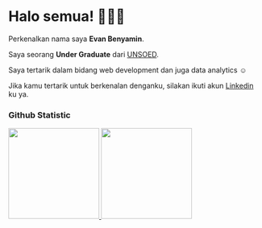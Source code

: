 
<!--
**EvanBenyamin/EvanBenyamin** is a ✨ _special_ ✨ repository because its `README.md` (this file) appears on your GitHub profile.

Here are some ideas to get you started:

- 🔭 I’m currently working on ...
- 🌱 I’m currently learning ...
- 👯 I’m looking to collaborate on ...
- 🤔 I’m looking for help with ...
- 💬 Ask me about ...
- 📫 How to reach me: ...
- 😄 Pronouns: ...
- ⚡ Fun fact: ...
-->
# Halo semua! 👋👋👋

Perkenalkan nama saya **Evan Benyamin**.<br>

Saya seorang **Under Graduate** dari  [UNSOED](https://www.unsoed.ac.id/).<br>

Saya tertarik dalam bidang web development dan juga data analytics ☺ <br>

Jika kamu tertarik untuk berkenalan denganku, silakan ikuti akun [Linkedin](https://www.linkedin.com/in/evan-benyamin-5091ab228/) ku ya.

### Github Statistic
<p align="left">
<a href="https://github.com/EvanBenyamin">
  <img height="180em" src="https://github-readme-stats-eight-theta.vercel.app/api?username=EvanBenyamin&show_icons=true&theme=algolia&include_all_commits=true&count_private=true"/>
  <img height="180em" src="https://github-readme-stats-eight-theta.vercel.app/api/top-langs/?username=EvanBenyamin&layout=compact&layout=compact&theme=algolia"/>
</a>
</p>
